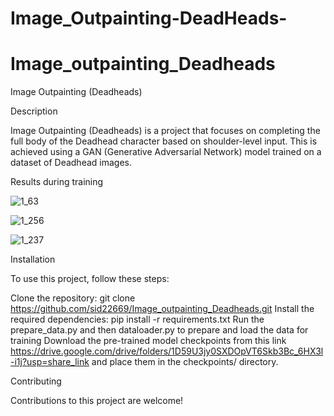 # Image_Outpainting-DeadHeads-
# Image_outpainting_Deadheads
Image Outpainting (Deadheads)

Description

Image Outpainting (Deadheads) is a project that focuses on completing the full body of the Deadhead character based on shoulder-level input. This is achieved using a GAN (Generative Adversarial Network) model trained on a dataset of Deadhead images.

Results during training

![1_63](https://github.com/sid22669/Image_outpainting_Deadheads/assets/73767527/b5aaa233-2b5d-49b3-be62-a586b4652227)

![1_256](https://github.com/sid22669/Image_outpainting_Deadheads/assets/73767527/a2773f25-e5b5-4e33-956c-fbbdc58d70d3)

![1_237](https://github.com/sid22669/Image_outpainting_Deadheads/assets/73767527/83d0aa4a-3f93-492a-84f4-79a2f93045c8)



Installation

To use this project, follow these steps:

Clone the repository: git clone https://github.com/sid22669/Image_outpainting_Deadheads.git
Install the required dependencies: pip install -r requirements.txt
Run the prepare_data.py and then dataloader.py to prepare and load the data for training
Download the pre-trained model checkpoints from this link https://drive.google.com/drive/folders/1D59U3jy0SXDOpVT6Skb3Bc_6HX3l-i1j?usp=share_link and place them in the checkpoints/ directory.

Contributing

Contributions to this project are welcome!
